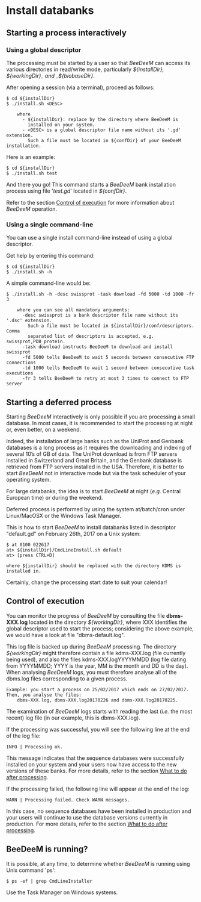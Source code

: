 # Install databanks

## Starting a process interactively

### Using a global descriptor

The processing must be started by a user so that _BeeDeeM_ can access its various directories in read/write mode, particularly _${installDir}, ${workingDir}_ and _${biobaseDir}_.

After opening a session \(via a terminal\), proceed as follows:

```text
$ cd ${installDir}
$ ./install.sh <DESC>

    where
      - ${installDir}: replace by the directory where BeeDeeM is
        installed on your system.
      - <DESC> is a global descriptor file name without its '.gd' extension.
        Such a file must be located in ${confDir} of your BeeDeeM installation.
```

Here is an example:

```text
$ cd ${installDir}
$ ./install.sh test
```

And there you go! This command starts a _BeeDeeM_ bank installation process using file '_test.gd_' located in _${confDir}_.

Refer to the section [Control of execution](./#control-of-execution) for more information about _BeeDeeM_ operation.

### Using a single command-line

You can use a single install command-line instead of using a global descriptor.

Get help by entering this command:

```text
$ cd ${installDir}
$ ./install.sh -h
```

A simple command-line would be:

```text
$ ./install.sh -h -desc swissprot -task download -fd 5000 -td 1000 -fr 3

    where you can see all mandatory arguments:
      -desc swissprot is a bank descriptor file name without its '.dsc' extension.
        Such a file must be located in ${installDir}/conf/descriptors. Comma
        separated list of descriptors is accepted, e.g. swissprot,PDB_protein.
      -task download instructs BeeDeeM to download and install swissprot
      -fd 5000 tells BeeDeeM to wait 5 seconds between consecutive FTP connections
      -td 1000 tells BeeDeeM to wait 1 second between consecutive task executions
      -fr 3 tells BeeDeeM to retry at most 3 times to connect to FTP server
```

## Starting a deferred process

Starting _BeeDeeM_ interactively is only possible if you are processing a small database. In most cases, it is recommended to start the processing at night or, even better, on a weekend.

Indeed, the installation of large banks such as the UniProt and Genbank databases is a long process as it requires the downloading and indexing of several 10’s of GB of data. The UniProt download is from FTP servers installed in Switzerland and Great Britain, and the Genbank database is retrieved from FTP servers installed in the USA. Therefore, it is better to start _BeeDeeM_ not in interactive mode but via the task scheduler of your operating system.

For large databanks, the idea is to start _BeeDeeM_ at night \(_e.g._ Central European time\) or during the weekend.

Deferred process is performed by using the system at/batch/cron under Linux/MacOSX or the Windows Task Manager.

This is how to start _BeeDeeM_ to install databanks listed in descriptor "default.gd" on February 26th, 2017 on a Unix system:

```text
$ at 0100 022617
at> ${installDir}/CmdLineInstall.sh default
at> [press CTRL+D]

where ${installDir} should be replaced with the directory KDMS is installed in.
```

Certainly, change the processing start date to suit your calendar!

## Control of execution

You can monitor the progress of _BeeDeeM_ by consulting the file **dbms-XXX.log** located in the directory _${workingDir}_, where XXX identifies the global descriptor used to start the process; considering the above example, we would have a look at file "dbms-default.log".

This log file is backed up during _BeeDeeM_ processing. The directory _${workingDir}_ might therefore contain a file kdms-XXX.log \(file currently being used\), and also the files kdms-XXX.logYYYYMMDD \(log file dating from YYYYMMDD; YYYY is the year, MM is the month and DD is the day\). When analysing _BeeDeeM_ logs, you must therefore analyse all of the dbms.log files corresponding to a given process.

```text
Example: you start a process on 25/02/2017 which ends on 27/02/2017.
Then, you analyse the files:
    dbms-XXX.log, dbms-XXX.log20170226 and dbms-XXX.log20170225.
```

The examination of _BeeDeeM_ logs starts with reading the last \(_i.e._ the most recent\) log file \(in our example, this is dbms-XXX.log\).

If the processing was successful, you will see the following line at the end of the log file:

```text
INFO | Processing ok.
```

This message indicates that the sequence databases were successfully installed on your system and your users now have access to the new versions of these banks. For more details, refer to the section [What to do after processing](../banks-organization.md#what-to-do-after-processing).

If the processing failed, the following line will appear at the end of the log:

```text
WARN | Processing failed. Check WARN messages.
```

In this case, no sequence databases have been installed in production and your users will continue to use the database versions currently in production. For more details, refer to the section [What to do after processing](../banks-organization.md#what-to-do-after-processing).

## BeeDeeM is running?

It is possible, at any time, to determine whether _BeeDeeM_ is running using Unix command 'ps':

```text
$ ps -ef | grep CmdLineInstaller
```

Use the Task Manager on Windows systems.

